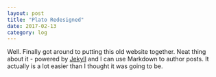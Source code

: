 ```yaml
---
layout: post
title: "Plato Redesigned"
date: 2017-02-13
category: log
---
```


Well. Finally got around to putting this old website together. Neat thing about it - powered by [Jekyll](http://jekyllrb.com) and I can use Markdown to author posts. It actually is a lot easier than I thought it was going to be.